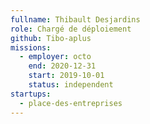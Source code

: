 ```yaml
---
fullname: Thibault Desjardins
role: Chargé de déploiement
github: Tibo-aplus
missions:
  - employer: octo
    end: 2020-12-31
    start: 2019-10-01
    status: independent
startups:
  - place-des-entreprises
---
```


